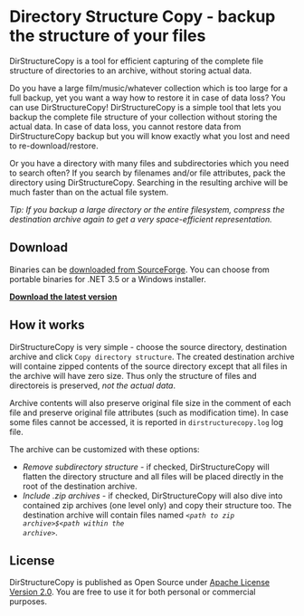 Directory Structure Copy - backup the structure of your files
================

DirStructureCopy is a tool for efficient capturing of the complete file structure of directories to an archive, without storing actual data.

Do you have a large film/music/whatever collection which is too large for a full backup, yet you want a way how to restore it in case of data loss? You can use DirStructureCopy! DirStructureCopy is a simple tool that lets you backup the complete file structure of your collection without storing the actual data. In case of data loss, you cannot restore data from DirStructureCopy backup but you will know exactly what you lost and need to re-download/restore.

Or you have a directory with many files and subdirectories which you need to search often? If you search by filenames and/or file attributes, pack the directory using DirStructureCopy. Searching in the resulting archive will be much faster than on the actual file system. 

*Tip: If you backup a large directory or the entire filesystem, compress the destination archive again to get a very space-efficient representation.*

Download
--------

Binaries can be [downloaded from SourceForge](https://sourceforge.net/projects/dirstructurecpy/files/). You can choose from portable binaries for .NET 3.5 or a Windows installer.

**[Download the latest version](https://sourceforge.net/projects/dirstructurecpy/files/latest/download?source=files)**

How it works
------------
DirStructureCopy is very simple - choose the source directory, destination archive and click `Copy directory structure`. The created destination archive will containe zipped contents of the source directory except that all files in the archive will have zero size. Thus only the structure of files and directoreis is preserved, *not the actual data*. 

Archive contents will also preserve original file size in the comment of each file and preserve original file attributes (such as modification time). In case some files cannot be accessed, it is reported in `dirstructurecopy.log` log file.


The archive can be customized with these options:

* *Remove subdirectory structure* - if checked, DirStructureCopy will flatten the directory structure and all files will be placed directly in the root of the destination archive.
* *Include .zip archives* - if checked, DirStructureCopy will also dive into contained zip archives (one level only) and copy their structure too. The destination archive will contain files named <code>*&lt;path to zip archive&gt;$&lt;path within the archive&gt;*</code>.


License
-------

DirStructureCopy is published as Open Source under [Apache License Version 2.0](http://www.apache.org/licenses/LICENSE-2.0.html). You are free to use it for both personal or commercial purposes.
